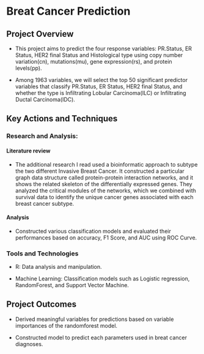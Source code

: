 # Breat Cancer Prediction

## Project Overview

- This project aims to predict the four response variables: PR.Status, ER Status, HER2 final Status
and Histological type using copy number variation(cn), mutations(mu), gene expression(rs), and protein
levels(pp).

- Among 1963 variables, we will select the top 50 significant predictor variables that classify PR.Status,
ER Status, HER2 final Status, and whether the type is Infiltrating Lobular Carcinoma(ILC) or Infiltrating
Ductal Carcinoma(IDC).

## Key Actions and Techniques


### Research and Analysis:

#### Literature review

- The additional research I read used a bioinformatic approach to subtype the two different Invasive
Breast Cancer. It constructed a particular graph data structure called protein-protein interaction
networks, and it shows the related skeleton of the differentially expressed genes. They analyzed the
critical modules of the networks, which we combined with survival data to identify the unique cancer
genes associated with each breast cancer subtype.

#### Analysis

- Constructed various classification models and evaluated their performances based on accuracy, F1 Score, and AUC using ROC Curve.

### Tools and Technologies

- R: Data analysis and manipulation.

- Machine Learning: Classification models such as Logistic regression, RandomForest, and Support Vector Machine.

## Project Outcomes

- Derived meaningful variables for predictions based on variable importances of the randomforest model.

- Constructed model to predict each parameters used in breat cancer diagnoses.
